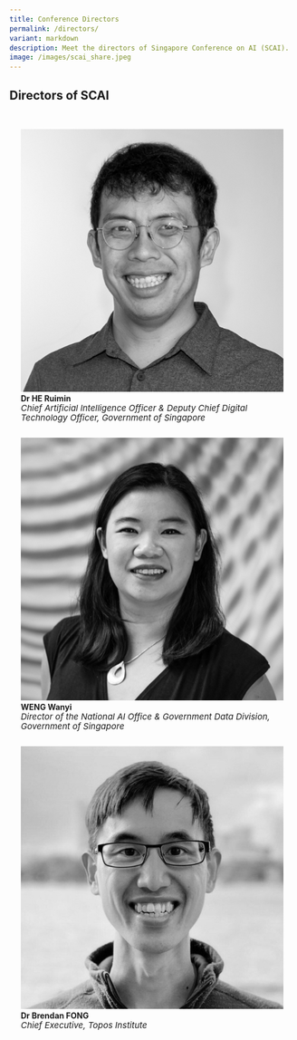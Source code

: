 ```yaml
---
title: Conference Directors
permalink: /directors/
variant: markdown
description: Meet the directors of Singapore Conference on AI (SCAI).
image: /images/scai_share.jpeg
---
```

## Directors of SCAI


<div class="row" style="padding: 20px 0px 0px 0px;">
	
<div class="col" style="padding: 10px 20px 0px 20px;"><a href="/directors-profiles/he-ruimin/"><img src="/images/People/he_ruimin.jpeg" alt="Dr He Ruimin"></a><br><strong>Dr HE Ruimin</strong><br><span style="font-size:15px; line-height:15px"><em>Chief Artificial Intelligence Officer &amp; Deputy Chief Digital Technology Officer, Government of Singapore</em></span><br><br></div>	
	
<div class="col" style="padding: 10px 20px 0px 20px;"><a href="/directors-profiles/wanyi-weng/"><img src="/images/People/weng_wanyi.jpeg" alt="Weng Wanyi"></a><br><strong>WENG Wanyi</strong><br><span style="font-size:15px; line-height:15px"><em>Director of the National AI Office &amp; Government Data Division, Government of Singapore</em></span><br><br></div>

<div class="col" style="padding: 10px 20px 0px 20px;"><a href="/directors-profiles/brendan-fong/"><img src="/images/People/brendan.jpeg" alt="Dr Brendan Fong"></a><br><strong>Dr Brendan FONG</strong><br><span style="font-size:15px; line-height:15px"><em>Chief Executive, Topos Institute</em></span><br><br></div>

</div>
